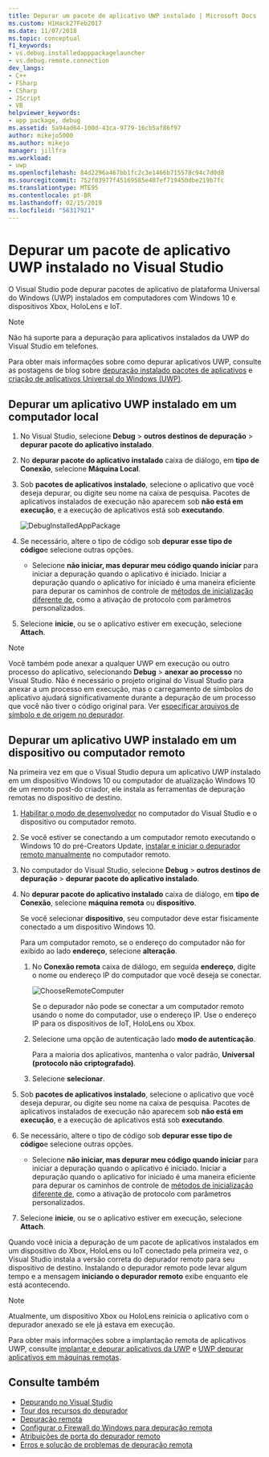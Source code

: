 ```yaml
---
title: Depurar um pacote de aplicativo UWP instalado | Microsoft Docs
ms.custom: H1Hack27Feb2017
ms.date: 11/07/2018
ms.topic: conceptual
f1_keywords:
- vs.debug.installedapppackagelauncher
- vs.debug.remote.connection
dev_langs:
- C++
- FSharp
- CSharp
- JScript
- VB
helpviewer_keywords:
- app package, debug
ms.assetid: 5a94ad64-100d-43ca-9779-16cb5af86f97
author: mikejo5000
ms.author: mikejo
manager: jillfra
ms.workload:
- uwp
ms.openlocfilehash: 84d2296a467bb1fc2c3e1466b715578c94c7d0d8
ms.sourcegitcommit: 752f03977f45169585e407ef719450dbe219b7fc
ms.translationtype: MTE95
ms.contentlocale: pt-BR
ms.lasthandoff: 02/15/2019
ms.locfileid: "56317921"
---
```

# <a name="debug-an-installed-uwp-app-package-in-visual-studio"></a>Depurar um pacote de aplicativo UWP instalado no Visual Studio

O Visual Studio pode depurar pacotes de aplicativo de plataforma Universal do Windows (UWP) instalados em computadores com Windows 10 e dispositivos Xbox, HoloLens e IoT.

>[!NOTE]
>Não há suporte para a depuração para aplicativos instalados da UWP do Visual Studio em telefones.
   
Para obter mais informações sobre como depurar aplicativos UWP, consulte as postagens de blog sobre [depuração instalado pacotes de aplicativos](https://devblogs.microsoft.com/devops/updates-for-debugging-installed-app-packages-in-visual-studio-2015-update-2/) e [criação de aplicativos Universal do Windows (UWP)](https://devblogs.microsoft.com/visualstudio/universal-windows-apps-targeting-windows-10-anniversary-sdk/).

## <a name="debug-an-installed-uwp-app-on-a-local-machine"></a>Depurar um aplicativo UWP instalado em um computador local

1. No Visual Studio, selecione **Debug** > **outros destinos de depuração** > **depurar pacote do aplicativo instalado**.

1. No **depurar pacote do aplicativo instalado** caixa de diálogo, em **tipo de Conexão**, selecione **Máquina Local**.

1. Sob **pacotes de aplicativos instalado**, selecione o aplicativo que você deseja depurar, ou digite seu nome na caixa de pesquisa. Pacotes de aplicativos instalados de execução não aparecem sob **não está em execução**, e a execução de aplicativos está sob **executando**.

   ![DebugInstalledAppPackage](../debugger/media/debug-installed-app-pkg.png "DebugInstalledAppPackage")

1. Se necessário, altere o tipo de código sob **depurar esse tipo de código**e selecione outras opções.
   - Selecione **não iniciar, mas depurar meu código quando iniciar** para iniciar a depuração quando o aplicativo é iniciado. Iniciar a depuração quando o aplicativo for iniciado é uma maneira eficiente para depurar os caminhos de controle de [métodos de inicialização diferente de](/windows/uwp/xbox-apps/automate-launching-uwp-apps), como a ativação de protocolo com parâmetros personalizados.

1. Selecione **inicie**, ou se o aplicativo estiver em execução, selecione **Attach**.

> [!NOTE]
> Você também pode anexar a qualquer UWP em execução ou outro processo do aplicativo, selecionando **Debug** > **anexar ao processo** no Visual Studio. Não é necessário o projeto original do Visual Studio para anexar a um processo em execução, mas o carregamento de símbolos do aplicativo ajudará significativamente durante a depuração de um processo que você não tiver o código original para. Ver [especificar arquivos de símbolo e de origem no depurador](specify-symbol-dot-pdb-and-source-files-in-the-visual-studio-debugger.md).

## <a name="remote"></a> Depurar um aplicativo UWP instalado em um dispositivo ou computador remoto

Na primeira vez em que o Visual Studio depura um aplicativo UWP instalado em um dispositivo Windows 10 ou computador de atualização Windows 10 de um remoto post-do criador, ele instala as ferramentas de depuração remotas no dispositivo de destino.

1. [Habilitar o modo de desenvolvedor](/windows/uwp/get-started/enable-your-device-for-development) no computador do Visual Studio e o dispositivo ou computador remoto.

1. Se você estiver se conectando a um computador remoto executando o Windows 10 do pré-Creators Update, [instalar e iniciar o depurador remoto manualmente](../debugger/remote-debugging.md) no computador remoto.

1. No computador do Visual Studio, selecione **Debug** > **outros destinos de depuração** > **depurar pacote do aplicativo instalado**.

1. No **depurar pacote do aplicativo instalado** caixa de diálogo, em **tipo de Conexão**, selecione **máquina remota** ou **dispositivo**.

   Se você selecionar **dispositivo**, seu computador deve estar fisicamente conectado a um dispositivo Windows 10.

   Para um computador remoto, se o endereço do computador não for exibido ao lado **endereço**, selecione **alteração**.

   1. No **Conexão remota** caixa de diálogo, em seguida **endereço**, digite o nome ou endereço IP do computador que você deseja se conectar.

      ![ChooseRemoteComputer](../debugger/media/debug-remote-app-pkg.png "ChooseRemoteComputer")

      Se o depurador não pode se conectar a um computador remoto usando o nome do computador, use o endereço IP. Use o endereço IP para os dispositivos de IoT, HoloLens ou Xbox.
   1. Selecione uma opção de autenticação lado **modo de autenticação**.

      Para a maioria dos aplicativos, mantenha o valor padrão, **Universal (protocolo não criptografado)**.
   1. Selecione **selecionar**.

1. Sob **pacotes de aplicativos instalado**, selecione o aplicativo que você deseja depurar, ou digite seu nome na caixa de pesquisa. Pacotes de aplicativos instalados de execução não aparecem sob **não está em execução**, e a execução de aplicativos está sob **executando**.

1. Se necessário, altere o tipo de código sob **depurar esse tipo de código**e selecione outras opções.
   - Selecione **não iniciar, mas depurar meu código quando iniciar** para iniciar a depuração quando o aplicativo é iniciado. Iniciar a depuração quando o aplicativo for iniciado é uma maneira eficiente para depurar os caminhos de controle de [métodos de inicialização diferente de](/windows/uwp/xbox-apps/automate-launching-uwp-apps), como a ativação de protocolo com parâmetros personalizados.

1. Selecione **inicie**, ou se o aplicativo estiver em execução, selecione **Attach**.

Quando você inicia a depuração de um pacote de aplicativos instalados em um dispositivo do Xbox, HoloLens ou IoT conectado pela primeira vez, o Visual Studio instala a versão correta do depurador remoto para seu dispositivo de destino. Instalando o depurador remoto pode levar algum tempo e a mensagem **iniciando o depurador remoto** exibe enquanto ele está acontecendo.

>[!NOTE]
>Atualmente, um dispositivo Xbox ou HoloLens reinicia o aplicativo com o depurador anexado se ele já estava em execução.

Para obter mais informações sobre a implantação remota de aplicativos UWP, consulte [implantar e depurar aplicativos da UWP](/windows/uwp/debug-test-perf/deploying-and-debugging-uwp-apps#advanced-remote-deployment-options) e [UWP depurar aplicativos em máquinas remotas](run-windows-store-apps-on-a-remote-machine.md).

## <a name="see-also"></a>Consulte também

- [Depurando no Visual Studio](../debugger/index.md)
- [Tour dos recursos do depurador](../debugger/debugger-feature-tour.md)
- [Depuração remota](../debugger/remote-debugging.md)
- [Configurar o Firewall do Windows para depuração remota](../debugger/configure-the-windows-firewall-for-remote-debugging.md)
- [Atribuições de porta do depurador remoto](../debugger/remote-debugger-port-assignments.md)
- [Erros e solução de problemas de depuração remota](../debugger/remote-debugging-errors-and-troubleshooting.md)